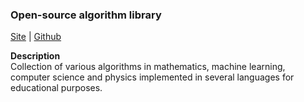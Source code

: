 ### Open-source algorithm library

[Site](https://the-algorithms.com/) | [Github](https://github.com/TheAlgorithms)

**Description**  
Collection of various algorithms in mathematics, machine learning, computer science and physics implemented in several languages for educational purposes.
